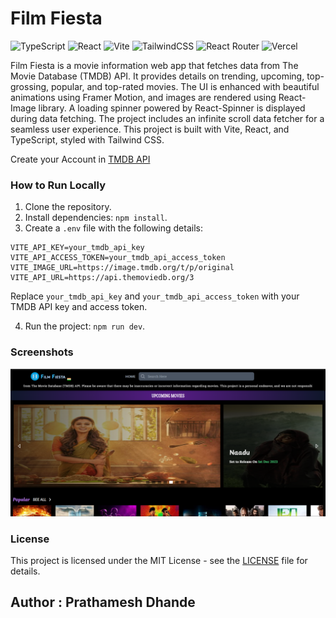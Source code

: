 # Film Fiesta

![TypeScript](https://img.shields.io/badge/-TypeScript-007ACC?style=for-the-badge&logo=typescript&color=blue&logoColor=white)
![React](https://img.shields.io/badge/-React-61DAFB?style=for-the-badge&logo=react&logoColor=white&color=blue)
![Vite](https://img.shields.io/badge/vite-%23646CFF.svg?style=for-the-badge&logo=vite&logoColor=white)
![TailwindCSS](https://img.shields.io/badge/tailwindcss-%2338B2AC.svg?style=for-the-badge&logo=tailwind-css&logoColor=blue&color=black)
![React Router](https://img.shields.io/badge/React_Router-CA4245?style=for-the-badge&logo=react-router&logoColor=white)
![Vercel](https://img.shields.io/badge/vercel-%23000000.svg?style=for-the-badge&logo=vercel&logoColor=white)

Film Fiesta is a movie information web app that fetches data from The Movie Database (TMDB) API. It provides details on trending, upcoming, top-grossing, popular, and top-rated movies. The UI is enhanced with beautiful animations using Framer Motion, and images are rendered using React-Image library. A loading spinner powered by React-Spinner is displayed during data fetching. The project includes an infinite scroll data fetcher for a seamless user experience. This project is built with Vite, React, and TypeScript, styled with Tailwind CSS.

Create your Account in [TMDB API](https://developer.themoviedb.org/reference/intro/getting-started)

### How to Run Locally

1. Clone the repository.
2. Install dependencies: `npm install`.
3. Create a `.env` file with the following details:

```
VITE_API_KEY=your_tmdb_api_key
VITE_API_ACCESS_TOKEN=your_tmdb_api_access_token
VITE_IMAGE_URL=https://image.tmdb.org/t/p/original
VITE_API_URL=https://api.themoviedb.org/3
```

Replace `your_tmdb_api_key` and `your_tmdb_api_access_token` with your TMDB API key and access token.

4. Run the project: `npm run dev`.


### Screenshots
![HomePage](./Images/img1.png)


### License

This project is licensed under the MIT License - see the [LICENSE](LICENSE) file for details.

## Author : Prathamesh Dhande
